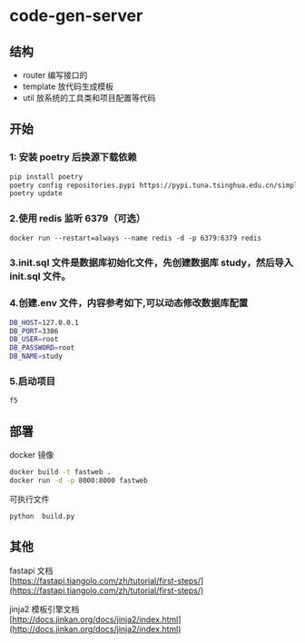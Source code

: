 # code-gen-server

## 结构

- router 编写接口的
- template 放代码生成模板
- util 放系统的工具类和项目配置等代码

## 开始

### 1: 安装 poetry 后换源下载依赖

```bash
pip install poetry
poetry config repositories.pypi https://pypi.tuna.tsinghua.edu.cn/simple/
poetry update
```

### 2.使用 redis 监听 6379（可选）

```dockerfile
docker run --restart=always --name redis -d -p 6379:6379 redis
```

### 3.init.sql 文件是数据库初始化文件，先创建数据库 study，然后导入 init.sql 文件。

### 4.创建.env 文件，内容参考如下,可以动态修改数据库配置

```bash
DB_HOST=127.0.0.1
DB_PORT=3306
DB_USER=root
DB_PASSWORD=root
DB_NAME=study
```

### 5.启动项目

```bash
f5
```

## 部署

docker 镜像

```bash
docker build -t fastweb .
docker run -d -p 8000:8000 fastweb
```

可执行文件

```bash
python  build.py
```

## 其他

fastapi 文档  
[https://fastapi.tiangolo.com/zh/tutorial/first-steps/](https://fastapi.tiangolo.com/zh/tutorial/first-steps/)

jinja2 模板引擎文档  
[http://docs.jinkan.org/docs/jinja2/index.html](http://docs.jinkan.org/docs/jinja2/index.html)
